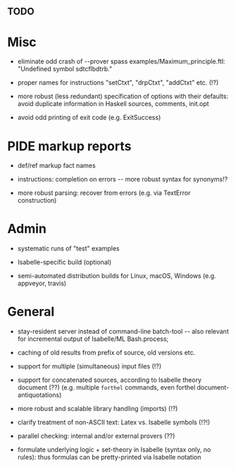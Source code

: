 ## TODO ##

# Misc #

* eliminate odd crash of --prover spass examples/Maximum_principle.ftl:
  "Undefined symbol sdtcflbdtrb."

* proper names for instructions "setCtxt", "drpCtxt", "addCtxt" etc. (!?)

* more robust (less redundant) specification of options with their defaults:
  avoid duplicate information in Haskell sources, comments, init.opt

* avoid odd printing of exit code (e.g. ExitSuccess)


# PIDE markup reports #

* def/ref markup fact names

* instructions: completion on errors -- more robust syntax for synonyms!?

* more robust parsing: recover from errors (e.g. via TextError construction)


# Admin #

* systematic runs of "test" examples

* Isabelle-specific build (optional)

* semi-automated distribution builds for Linux, macOS, Windows
  (e.g. appveyor, travis)


# General #

* stay-resident server instead of command-line batch-tool -- also relevant for
  incremental output of Isabelle/ML Bash.process;

* caching of old results from prefix of source, old versions etc.

* support for multiple (simultaneous) input files (!?)

* support for concatenated sources, according to Isabelle theory document (??)
  (e.g. multiple `forthel` commands, even forthel document-antiquotations)

* more robust and scalable library handling (imports) (!?)

* clarify treatment of non-ASCII text: Latex vs. Isabelle symbols (!?!)

* parallel checking: internal and/or external provers (??)

* formulate underlying logic + set-theory in Isabelle (syntax only, no rules):
  thus formulas can be pretty-printed via Isabelle notation
